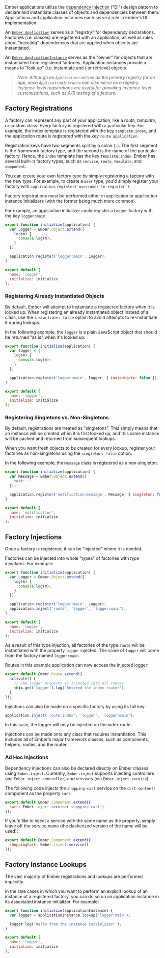 Ember applications utilize the [dependency
injection](https://en.wikipedia.org/wiki/Dependency_injection) ("DI") design
pattern to declare and instantiate classes of objects and dependencies between
them. Applications and application instances each serve a role in Ember's DI
implementation.

An [`Ember.Application`][1] serves as a "registry" for dependency declarations.
Factories (i.e. classes) are registered with an application, as well as rules
about "injecting" dependencies that are applied when objects are instantiated.

An [`Ember.ApplicationInstance`][2] serves as the "owner" for objects that are
instantiated from registered factories. Application instances provide a means to
"look up" (i.e. instantiate and / or retrieve) objects.

> _Note: Although an `Application` serves as the primary registry for an app,
each `ApplicationInstance` can also serve as a registry. Instance-level
registrations are useful for providing instance-level customizations, such as
A/B testing of a feature._

[1]: http://emberjs.com/api/classes/Ember.Application.html
[2]: http://emberjs.com/api/classes/Ember.ApplicationInstance.html

## Factory Registrations

A factory can represent any part of your application, like a _route_,
_template_, or custom class. Every factory is registered with a particular key.
For example, the index template is registered with the key `template:index`, and
the application route is registered with the key `route:application`.

Registration keys have two segments split by a colon (`:`). The first segment is
the framework factory type, and the second is the name of the particular
factory. Hence, the `index` template has the key `template:index`. Ember has
several built-in factory types, such as `service`, `route`, `template`, and
`component`.

You can create your own factory type by simply registering a factory with the
new type. For example, to create a `user` type, you'd simply register your
factory with `application.register('user:user-to-register')`.

Factory registrations must be performed either in application or application
instance initializers (with the former being much more common).

For example, an application initializer could register a `Logger` factory with
the key `logger:main`:

```app/initializers/logger.js
export function initialize(application) {
  var Logger = Ember.Object.extend({
    log(m) {
      console.log(m);
    }
  });

  application.register('logger:main', Logger);
}

export default {
  name: 'logger',
  initialize: initialize
};
```

### Registering Already Instantiated Objects

By default, Ember will attempt to instantiate a registered factory when it is
looked up. When registering an already instantiated object instead of a class,
use the `instantiate: false` option to avoid attempts to re-instantiate it
during lookups.

In the following example, the `logger` is a plain JavaScript object that should
be returned "as is" when it's looked up:

```app/initializers/logger.js
export function initialize(application) {
  var logger = {
    log(m) {
      console.log(m);
    }
  };

  application.register('logger:main', logger, { instantiate: false });
}

export default {
  name: 'logger',
  initialize: initialize
};
```

### Registering Singletons vs. Non-Singletons

By default, registrations are treated as "singletons". This simply means that
an instance will be created when it is first looked up, and this same instance
will be cached and returned from subsequent lookups.

When you want fresh objects to be created for every lookup, register your
factories as non-singletons using the `singleton: false` option.

In the following example, the `Message` class is registered as a non-singleton:

```app/initializers/notification.js
export function initialize(application) {
  var Message = Ember.Object.extend({
    text: ''
  });

  application.register('notification:message', Message, { singleton: false });
}

export default {
  name: 'notification',
  initialize: initialize
};
```

## Factory Injections

Once a factory is registered, it can be "injected" where it is needed.

Factories can be injected into whole "types" of factories with *type
injections*. For example:

```app/initializers/logger.js
export function initialize(application) {
  var Logger = Ember.Object.extend({
    log(m) {
      console.log(m);
    }
  });

  application.register('logger:main', Logger);
  application.inject('route', 'logger', 'logger:main');
}

export default {
  name: 'logger',
  initialize: initialize
};
```

As a result of this type injection, all factories of the type `route` will be
instantiated with the property `logger` injected. The value of `logger` will
come from the factory named `logger:main`.

Routes in this example application can now access the injected logger:

```app/routes/index.js
export default Ember.Route.extend({
  activate() {
    // The logger property is injected into all routes
    this.get('logger').log('Entered the index route!');
  }
});
```

Injections can also be made on a specific factory by using its full key:

```js
application.inject('route:index', 'logger', 'logger:main');
```

In this case, the logger will only be injected on the index route.

Injections can be made onto any class that requires instantiation. This includes
all of Ember's major framework classes, such as components, helpers, routes, and
the router.

### Ad Hoc Injections

Dependency injections can also be declared directly on Ember classes using
`Ember.inject`. Currently, `Ember.inject` supports injecting controllers (via
`Ember.inject.controller`) and services (via `Ember.inject.service`).

The following code injects the `shopping-cart` service on the `cart-contents`
component as the property `cart`:

```app/components/cart-contents.js
export default Ember.Component.extend({
  cart: Ember.inject.service('shopping-cart')
});
```

If you'd like to inject a service with the same name as the property, simply
leave off the service name (the dasherized version of the name will be used):

```app/components/cart-contents.js
export default Ember.Component.extend({
  shoppingCart: Ember.inject.service()
});
```

## Factory Instance Lookups

The vast majority of Ember registrations and lookups are performed implicitly.

In the rare cases in which you want to perform an explicit lookup of an instance of a
registered factory, you can do so on an application instance in its associated
instance initializer. For example:

```app/instance-initializers/logger.js
export function initialize(applicationInstance) {
  var logger = applicationInstance.lookup('logger:main');

  logger.log('Hello from the instance initializer!');
}

export default {
  name: 'logger',
  initialize: initialize
};
```
